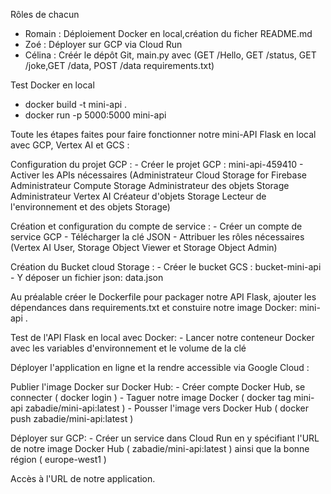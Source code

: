 Rôles de chacun

- Romain : Déploiement Docker en local,création du ficher README.md
- Zoé : Déployer sur GCP via Cloud Run
- Célina : Créér le dépôt Git, main.py avec (GET /Hello, GET /status, GET /joke,GET /data, POST /data requirements.txt)

Test Docker en local
- docker build -t mini-api .
- docker run -p 5000:5000 mini-api


Toute les étapes faites pour faire fonctionner notre mini-API Flask en local avec GCP, Vertex AI et GCS :

Configuration du projet GCP :
	- Créer le projet GCP : mini-api-459410
	- Activer les APIs nécessaires (Administrateur Cloud Storage for Firebase
Administrateur Compute Storage
Administrateur des objets Storage
Administrateur Vertex AI
Créateur d'objets Storage
Lecteur de l'environnement et des objets Storage)
 
Création et configuration du compte de service :
	- Créer un compte de service GCP
	- Télécharger la clé JSON 
	- Attribuer les rôles nécessaires (Vertex AI User, Storage Object Viewer et Storage Object Admin)
 
Création du Bucket cloud Storage :
	- Créer le bucket GCS : bucket-mini-api
	- Y déposer un fichier json: data.json
 
Au préalable créer le Dockerfile pour packager notre API Flask, ajouter les dépendances dans requirements.txt et constuire notre image Docker: mini-api .
 
 
Test de l'API Flask en local avec Docker:
	- Lancer notre conteneur Docker avec les variables d'environnement et le volume de la clé


Déployer l'application en ligne et la rendre accessible via Google Cloud :
 
Publier l'image Docker sur Docker Hub:
	- Créer compte Docker Hub, se connecter ( docker login )
	- Taguer notre image Docker ( docker tag mini-api zabadie/mini-api:latest )
	- Pousser l'image vers Docker Hub ( docker push zabadie/mini-api:latest )
 
Déployer sur GCP:
	- Créer un service dans Cloud Run en y spécifiant l'URL de notre image Docker Hub ( zabadie/mini-api:latest ) ainsi que la bonne région ( europe-west1 )
 
Accès à l'URL de notre application.


 